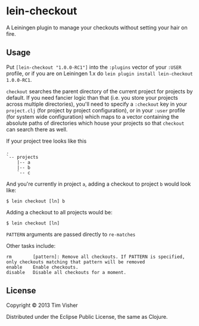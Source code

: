 # lein-checkout

A Leiningen plugin to manage your checkouts without setting your hair on fire.

## Usage

Put `[lein-checkout "1.0.0-RC1"]` into the `:plugins` vector of your
`:USER` profile, or if you are on Leiningen 1.x do `lein plugin install
lein-checkout 1.0.0-RC1`.

`checkout` searches the parent directory of the current project for projects by default. If you need fancier logic than that (i.e. you store your projects across multiple directories), you'll need to specify a `:checkout` key in your `project.clj` (for project by project configuration), or in your `:user` profile (for system wide configuration) which maps to a vector containing the absolute paths of directories which house your projects so that `checkout` can search there as well.

If your project tree looks like this

    .   
    `-- projects
        |-- a
        |-- b
        `-- c

And you're currently in project `a`, adding a checkout to project `b` would look like:

    $ lein checkout [ln] b

Adding a checkout to all projects would be:

    $ lein checkout [ln]

`PATTERN` arguments are passed directly to `re-matches`

Other tasks include:

    rm        [pattern]: Remove all checkouts. If PATTERN is specified, only checkouts matching that pattern will be removed
    enable    Enable checkouts.
    disable   Disable all checkouts for a moment.

## License

Copyright © 2013 Tim Visher

Distributed under the Eclipse Public License, the same as Clojure.
